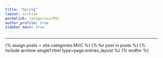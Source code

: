 ```yaml
---
title: "Spring"
layout: archive
permalink: categories/MVC
author_profile: true
sidebar_main: true
---
```




***

{% assign posts = site.categories.MVC %}
{% for post in posts %} {% include archive-single1.html type=page.entries_layout %} {% endfor %}